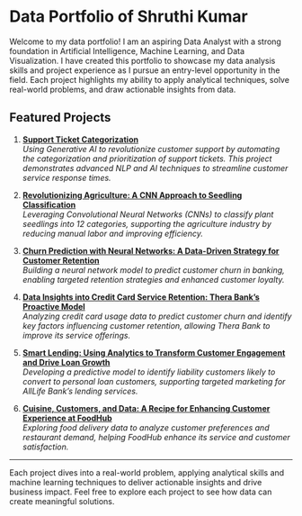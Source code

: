 # Data Portfolio of Shruthi Kumar

Welcome to my data portfolio! I am an aspiring Data Analyst with a strong foundation in Artificial Intelligence, Machine Learning, and Data Visualization. I have created this portfolio to showcase my data analysis skills and project experience as I pursue an entry-level opportunity in the field. Each project highlights my ability to apply analytical techniques, solve real-world problems, and draw actionable insights from data.

## Featured Projects

1. [**Support Ticket Categorization**](https://SBKumar55.github.io/1-Support-Ticket-Categorization/Shruthi_Kumar_AIML_Project_6_NLP_Support_Ticket_Categorization.html)  
   *Using Generative AI to revolutionize customer support by automating the categorization and prioritization of support tickets. This project demonstrates advanced NLP and AI techniques to streamline customer service response times.*


2. [**Revolutionizing Agriculture: A CNN Approach to Seedling Classification**](./2-CNN-Seedling-Classification/README.md)  
   *Leveraging Convolutional Neural Networks (CNNs) to classify plant seedlings into 12 categories, supporting the agriculture industry by reducing manual labor and improving efficiency.*

3. [**Churn Prediction with Neural Networks: A Data-Driven Strategy for Customer Retention**](./3-Neural-Network-Customer-Churn/README.md)  
   *Building a neural network model to predict customer churn in banking, enabling targeted retention strategies and enhanced customer loyalty.*

4. [**Data Insights into Credit Card Service Retention: Thera Bank’s Proactive Model**](./4-Credit-Card-Service-Retention/README.md)  
   *Analyzing credit card usage data to predict customer churn and identify key factors influencing customer retention, allowing Thera Bank to improve its service offerings.*

5. [**Smart Lending: Using Analytics to Transform Customer Engagement and Drive Loan Growth**](./5-Smart-Lending-Analytics/README.md)  
   *Developing a predictive model to identify liability customers likely to convert to personal loan customers, supporting targeted marketing for AllLife Bank’s lending services.*

6. [**Cuisine, Customers, and Data: A Recipe for Enhancing Customer Experience at FoodHub**](./6-FoodHub-Customer-Experience/README.md)  
   *Exploring food delivery data to analyze customer preferences and restaurant demand, helping FoodHub enhance its service and customer satisfaction.*

---

Each project dives into a real-world problem, applying analytical skills and machine learning techniques to deliver actionable insights and drive business impact. Feel free to explore each project to see how data can create meaningful solutions.


